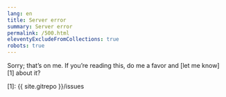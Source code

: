 ```yaml
---
lang: en
title: Server error
summary: Server error
permalink: /500.html
eleventyExcludeFromCollections: true
robots: true
---
```


Sorry; that’s on me. If you’re reading this, do me a favor and [let me know][1] about it?

[1]: {{ site.gitrepo }}/issues
